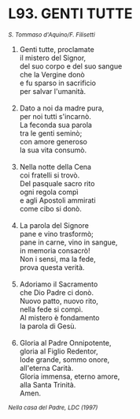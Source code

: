 # L93. GENTI TUTTE

<sub><i>S. Tommaso d'Aquino/F. Filisetti</i></sub>
<ol>
	<li>Genti tutte, proclamate<br>
		il mistero del Signor,<br>
		del suo corpo e del suo sangue<br>
		che la Vergine donò<br>
		e fu sparso in sacrificio<br>
		per salvar l'umanità.</li><br>
	<li>Dato a noi da madre pura,<br>
		per noi tutti s'incarnò.<br>
		La feconda sua parola<br>
		tra le genti seminò;<br>
		con amore generoso<br>
		la sua vita consumò.</li><br>
	<li>Nella notte della Cena<br>
		coi fratelli si trovò.<br>
		Del pasquale sacro rito<br>
		ogni regola compì<br>
		e agli Apostoli ammirati<br>
		come cibo si donò.</li><br>
	<li>La parola del Signore<br>
		pane e vino trasformò;<br>
		pane in carne, vino in sangue,<br>
		in memoria consacrò!<br>
		Non i sensi, ma la fede,<br>
		prova questa verità.</li><br>
	<li>Adoriamo il Sacramento<br>
		che Dio Padre ci donò.<br>
		Nuovo patto, nuovo rito,<br>
		nella fede si compì.<br>
		Al mistero è fondamento<br>
		la parola di Gesù.</li><br>
	<li>Gloria al Padre Onnipotente,<br>
		gloria al Figlio Redentor,<br>
		lode grande, sommo onore,<br>
		all'eterna Carità.<br>
		Gloria immensa, eterno amore,<br>
		alla Santa Trinità.<br>
		Amen.</li>
</ol>
<sub><i>Nella casa del Padre, LDC (1997)</i></sub>
